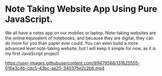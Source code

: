 # Note Taking Website App Using Pure JavaScript.

We all have a notes app on our mobiles or laptop. Note-taking websites are the online equivalent of notebooks, and because they are digital, they can do more for you than paper ever could. You can even build a more advanced level note-taking website, but I will keep it simple for now, as it is my first JavaScript project!


https://user-images.githubusercontent.com/89479586/131625555-016e3c4b-cdc5-43bc-ae25-340375e2c2b6.mp4
